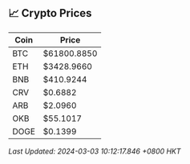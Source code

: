 ## 📈 Crypto Prices

| Coin | Price |
| ---- | ----- |
| BTC | $61800.8850 |
| ETH | $3428.9660 |
| BNB | $410.9244 |
| CRV | $0.6882 |
| ARB | $2.0960 |
| OKB | $55.1017 |
| DOGE | $0.1399 |

_Last Updated: 2024-03-03 10:12:17.846 +0800 HKT_